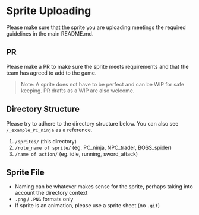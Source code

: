 # Sprite Uploading

Please make sure that the sprite you are uploading meetings the required guidelines in the main README.md.

## PR

Please make a PR to make sure the sprite meets requirements and that the team has agreed to add to the game.

> Note: A sprite does not have to be perfect and can be WIP for safe keeping. PR drafts as a WIP are also welcome.

## Directory Structure

Please try to adhere to the directory structure below. You can also see `/_example_PC_ninja` as a reference.

1. `/sprites/` (this directory)
2. `/role_name of sprite/` (eg. PC_ninja, NPC_trader, BOSS_spider)
3. `/name of action/` (eg. idle, running, sword_attack)

## Sprite File

- Naming can be whatever makes sense for the sprite, perhaps taking into account the directory context
- `.png` / `.PNG` formats only
- If sprite is an animation, please use a sprite sheet (no `.gif`)
